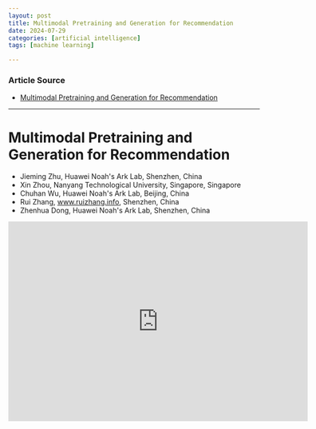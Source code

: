```yaml
---
layout: post
title: Multimodal Pretraining and Generation for Recommendation
date: 2024-07-29
categories: [artificial intelligence]
tags: [machine learning]

---
```


### Article Source


* [Multimodal Pretraining and Generation for Recommendation](https://www.youtube.com/watch?v=Pw1eW0rMzSU)

---



# Multimodal Pretraining and Generation for Recommendation 

* Jieming Zhu, Huawei Noah's Ark Lab, Shenzhen, China
* Xin Zhou, Nanyang Technological University, Singapore, Singapore
* Chuhan Wu, Huawei Noah's Ark Lab, Beijing, China
* Rui Zhang, www.ruizhang.info, Shenzhen, China
* Zhenhua Dong, Huawei Noah's Ark Lab, Shenzhen, China


<iframe width="600" height="400" src="https://www.youtube.com/embed/Pw1eW0rMzSU?si=OTGU9KKeu61KPkJL" title="YouTube video player" frameborder="0" allow="accelerometer; autoplay; clipboard-write; encrypted-media; gyroscope; picture-in-picture; web-share" referrerpolicy="strict-origin-when-cross-origin" allowfullscreen></iframe>
